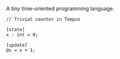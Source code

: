 A tiny time-oriented programming language.

```
// Trivial counter in Tempus

[state]
x : int = 0;

[update]
@x = x + 1;
```
